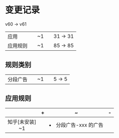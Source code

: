 # 变更记录

v60 -> v61

||||||
|-|:-:|:-:|:-:|:-:|
|应用||~1||31 -> 31|
|应用规则||~1||85 -> 85|

## 规则类别

||||||
|-|:-:|:-:|:-:|:-:|
|分段广告||~1||5 -> 5|

## 应用规则

||+|~|-|
|:-:|-|-|-|
|知乎[未安装]<br>~1||<li>分段广告-xxx 的广告||
